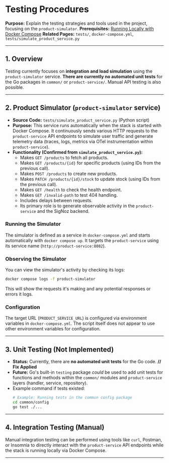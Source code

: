 # Testing Procedures

**Purpose:** Explain the testing strategies and tools used in the project, focusing on the `product-simulator`.
**Prerequisites:** [Running Locally with Docker Compose](./Running_Locally_with_Docker_Compose.md)
**Related Pages:** `tests/`, `docker-compose.yml`, `tests/simulate_product_service.py`

---

## 1. Overview

Testing currently focuses on **integration and load simulation** using the `product-simulator` service. **There are currently no automated unit tests** for the Go packages in `common/` or `product-service/`. Manual API testing is also possible.

---

## 2. Product Simulator (`product-simulator` service)

*   **Source Code:** `tests/simulate_product_service.py` (Python script)
*   **Purpose:** This service runs automatically when the stack is started with Docker Compose. It continuously sends various HTTP requests to the `product-service` API endpoints to simulate user traffic and generate telemetry data (traces, logs, metrics via OTel instrumentation within `product-service`).
*   **Functionality (Confirmed from `simulate_product_service.py`):**
    *   Makes `GET /products` to fetch all products.
    *   Makes `GET /products/{id}` for specific products (using IDs from the previous call).
    *   Makes `POST /products` to create new products.
    *   Makes `PATCH /products/{id}/stock` to update stock (using IDs from the previous call).
    *   Makes `GET /health` to check the health endpoint.
    *   Makes `GET /invalid-path` to test 404 handling.
    *   Includes delays between requests.
    *   Its primary role is to generate observable activity in the `product-service` and the SigNoz backend.

### Running the Simulator
The simulator is defined as a service in `docker-compose.yml` and starts automatically with `docker compose up`. It targets the `product-service` using its service name (`http://product-service:8082`).

### Observing the Simulator
You can view the simulator's activity by checking its logs:
```bash
docker compose logs -f product-simulator
```
This will show the requests it's making and any potential responses or errors it logs.

### Configuration
The target URL (`PRODUCT_SERVICE_URL`) is configured via environment variables in `docker-compose.yml`. The script itself does not appear to use other environment variables for configuration.

---

## 3. Unit Testing (Not Implemented)

*   **Status:** Currently, there are **no automated unit tests** for the Go code. **// Fix Applied**
*   **Future:** Go's built-in `testing` package *could* be used to add unit tests for functions and methods within the `common/` modules and `product-service` layers (handler, service, repository).
*   Example command if tests existed:
    ```bash
    # Example: Running tests in the common config package
    cd common/config
    go test ./...
    ```

---

## 4. Integration Testing (Manual)

Manual integration testing can be performed using tools like `curl`, Postman, or Insomnia to directly interact with the `product-service` API endpoints while the stack is running locally via Docker Compose.

---


